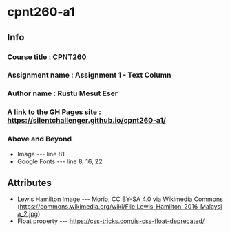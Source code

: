 # cpnt260-a1
## Info
### Course title : CPNT260
### Assignment name : Assignment 1 - Text Column
### Author name : Rustu Mesut Eser
### A link to the GH Pages site : https://silentchallenger.github.io/cpnt260-a1/

### Above and Beyond
- Image --- line 81
- Google Fonts --- line 8, 16, 22

## Attributes
- Lewis Hamilton Image --- Morio, CC BY-SA 4.0 via Wikimedia Commons (https://commons.wikimedia.org/wiki/File:Lewis_Hamilton_2016_Malaysia_2.jpg)
- Float property --- https://css-tricks.com/is-css-float-deprecated/
